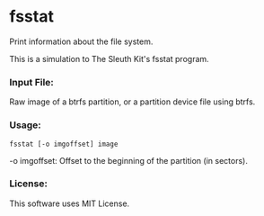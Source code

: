 # fsstat
Print information about the file system.

This is a simulation to The Sleuth Kit's fsstat program.

### Input File:
Raw image of a btrfs partition, or a partition device file using btrfs.

### Usage:
```
fsstat [-o imgoffset] image
```

-o imgoffset: Offset to the beginning of the partition (in sectors).

### License:
This software uses MIT License.
